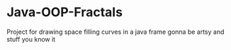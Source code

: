 # Java-OOP-Fractals
Project for drawing space filling curves in a java frame
gonna be artsy and stuff you know it
